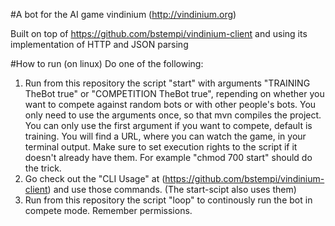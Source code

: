 #A bot for the AI game vindinium (http://vindinium.org)

Built on top of https://github.com/bstempi/vindinium-client and using its implementation of HTTP and JSON parsing

#How to run (on linux)
Do one of the following:
1) Run from this repository the script "start" with arguments "TRAINING TheBot true" or "COMPETITION TheBot true", repending on whether you want to compete against random bots or with other people's bots. You only need to use the arguments once, so that mvn compiles the project. You can only use the first argument if you want to compete, default is training. You will find a URL, where you can watch the game, in your terminal output. Make sure to set execution rights to the script if it doesn't already have them. For example "chmod 700 start" should do the trick.
2) Go check out the "CLI Usage" at (https://github.com/bstempi/vindinium-client) and use those commands. (The start-scipt also uses them)
3) Run from this repository the script "loop" to continously run the bot in compete mode. Remember permissions.
